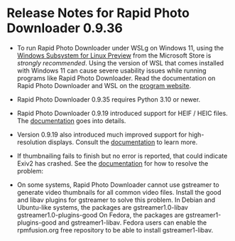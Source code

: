 Release Notes for Rapid Photo Downloader 0.9.36
===============================================

 - To run Rapid Photo Downloader under WSLg on Windows 11, using the 
   [Windows Subsystem for Linux Preview](https://aka.ms/wslstorepage) from 
   the Microsoft Store is *strongly recommended*. Using the version of WSL that
   comes installed with Windows 11 can cause severe usability issues while 
   running programs like Rapid Photo Downloader. Read the documentation on Rapid
   Photo Downloader and WSL on the
   [program website](https://https://damonlynch.net/rapid/documentation/#wsl).

 - Rapid Photo Downloader 0.9.35 requires Python 3.10 or newer.

 - Rapid Photo Downloader 0.9.19 introduced support for HEIF / HEIC files. The 
   [documentation](https://damonlynch.net/rapid/documentation/#heifheic) 
   goes into details.

 - Version 0.9.19 also introduced much improved support for high-resolution
   displays. Consult the [documentation](https://damonlynch.net/rapid/documentation/#highdpi)
   to learn more.

 - If thumbnailing fails to finish but no error is reported, that could indicate
   Exiv2 has crashed. See the 
   [documentation]( https://damonlynch.net/rapid/documentation/#miscellaneousnpreferences)
   for how to resolve the problem:
 
 - On some systems, Rapid Photo Downloader cannot use gstreamer to generate
   video thumbnails for all common video files. Install the good and libav
   plugins for gstreamer to solve this problem. In Debian and Ubuntu-like
   systems, the packages are gstreamer1.0-libav gstreamer1.0-plugins-good
   On Fedora, the packages are gstreamer1-plugins-good and gstreamer1-libav.
   Fedora users can enable the rpmfusion.org free repository to be able to
   install gstreamer1-libav.
